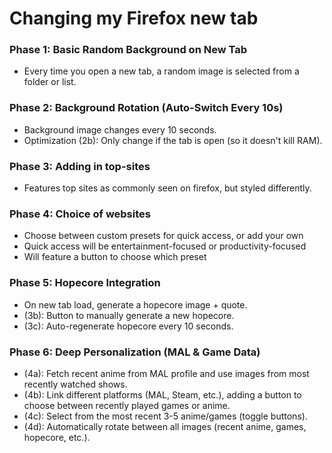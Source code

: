 # Changing my Firefox new tab

### Phase 1: Basic Random Background on New Tab

- Every time you open a new tab, a random image is selected from a folder or list.

### Phase 2: Background Rotation (Auto-Switch Every 10s)

- Background image changes every 10 seconds.
- Optimization (2b): Only change if the tab is open (so it doesn't kill RAM).

### Phase 3: Adding in top-sites

- Features top sites as commonly seen on firefox, but styled differently.

### Phase 4: Choice of websites

- Choose between custom presets for quick access, or add your own
- Quick access will be entertainment-focused or productivity-focused
- Will feature a button to choose which preset

### Phase 5: Hopecore Integration

- On new tab load, generate a hopecore image + quote.
- (3b): Button to manually generate a new hopecore.
- (3c): Auto-regenerate hopecore every 10 seconds.

### Phase 6: Deep Personalization (MAL & Game Data)

- (4a): Fetch recent anime from MAL profile and use images from most recently watched shows.
- (4b): Link different platforms (MAL, Steam, etc.), adding a button to choose between recently played games or anime.
- (4c): Select from the most recent 3-5 anime/games (toggle buttons).
- (4d): Automatically rotate between all images (recent anime, games, hopecore, etc.).
